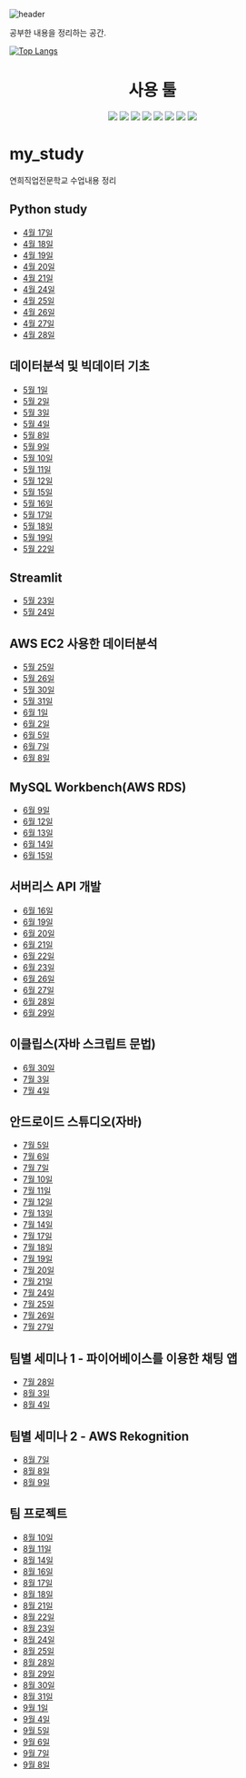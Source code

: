![header](https://capsule-render.vercel.app/api?type=waving&color=auto&height=200&section=header&text=My%20Study&fontSize=70)

공부한 내용을 정리하는 공간.

[![Top Langs](https://github-readme-stats.vercel.app/api/top-langs/?username=HYEEYH&layout=compact)](https://github.com/HYEEYH/github-readme-stats)

<div align=center>
  
  # 사용 툴
  <img src="https://img.shields.io/badge/Visual Studio Code-007ACC?style=flat&logo=visualstudiocode&logoColor=white"/>
  <img src="https://img.shields.io/badge/Google Colab-F9AB00?style=flat&logo=googlecolab&logoColor=white"/>
  
  <img src="https://img.shields.io/badge/Postman-FF6C37?style=flat&logo=postman&logoColor=white"/>
  <img src="https://img.shields.io/badge/Android Studio-3DDC84?style=flat&logo=androidstudio&logoColor=white"/>
  <img src="https://img.shields.io/badge/Eclipse IDE-2C2255?style=flat&logo=eclipseide&logoColor=white"/>
  
  <img src="https://img.shields.io/badge/MySQL-4479A1?style=flat&logo=mysql&logoColor=white"/>
  <img src="https://img.shields.io/badge/Firebase-FFCA28?style=flat-square&logo=firebase&logoColor=white"/>
  
  <img src="https://img.shields.io/badge/Figma-F24E1E?style=flat&logo=figma&logoColor=white"/>
</div>

# my_study
연희직업전문학교 수업내용 정리
## Python study
- [4월 17일](20230417.md)
- [4월 18일](20230418.md)
- [4월 19일](20230419.md)
- [4월 20일](20230420.md)
- [4월 21일](20230421.md)
- [4월 24일](20230424.md)
- [4월 25일](20230425.md)
- [4월 26일](20230426.md)
- [4월 27일](20230427.md)
- [4월 28일](20230408.md)

## 데이터분석 및 빅데이터 기초
- [5월 1일](20230501.md)
- [5월 2일](20230502.md)
- [5월 3일](20230503.md)
- [5월 4일](20230504.md)
- [5월 8일](20230508.md)
- [5월 9일](20230509.md)
- [5월 10일](20230510.md)
- [5월 11일](20230511.md)
- [5월 12일](20230512.md)
- [5월 15일](20230515.md)
- [5월 16일](20230516.md)
- [5월 17일](20230517.md)
- [5월 18일](20230518.md)
- [5월 19일](20230519.md)
- [5월 22일](20230522.md)

## Streamlit
- [5월 23일](20230523.md)
- [5월 24일](20230524.md)

## AWS EC2 사용한 데이터분석
- [5월 25일](20230525.md)
- [5월 26일](20230526.md)
- [5월 30일](20230530.md)
- [5월 31일](20230531.md)
- [6월 1일](20230601.md)
- [6월 2일](20230602.md)
- [6월 5일](20230605.md)
- [6월 7일](20230607.md)
- [6월 8일](20230608.md)

## MySQL Workbench(AWS RDS)
- [6월 9일](20230609.md)
- [6월 12일](20230612.md)
- [6월 13일](20230613.md)
- [6월 14일](20230614.md)
- [6월 15일](20230615.md)

## 서버리스 API 개발
- [6월 16일](20230616.md)
- [6월 19일](20230619.md)
- [6월 20일](20230620.md)
- [6월 21일](20230621.md)
- [6월 22일](20230622.md)
- [6월 23일](20230623.md)
- [6월 26일](20230626.md)
- [6월 27일](20230627.md)
- [6월 28일](20230628.md)
- [6월 29일](20230629.md)

## 이클립스(자바 스크립트 문법)
- [6월 30일](20230630.md)
- [7월 3일](20230703.md)
- [7월 4일](20230704.md)

## 안드로이드 스튜디오(자바)
- [7월 5일](20230705.md)
- [7월 6일](20230706.md)
- [7월 7일](20230707.md)
- [7월 10일](20230710.md)
- [7월 11일](20230711.md)
- [7월 12일](20230712.md)
- [7월 13일](20230713.md)
- [7월 14일](20230714.md)
- [7월 17일](20230717.md)
- [7월 18일](20230718.md)
- [7월 19일](20230719.md)
- [7월 20일](20230720.md)
- [7월 21일](20230721.md)
- [7월 24일](20230724.md)
- [7월 25일](20230725.md)
- [7월 26일](20230726.md)
- [7월 27일](20230727.md)

## 팀별 세미나 1 - 파이어베이스를 이용한 채팅 앱
- [7월 28일](20230728.md)
- [8월 3일](20230803.md)
- [8월 4일](20230804.md)

## 팀별 세미나 2 - AWS Rekognition
- [8월 7일](20230807.md)
- [8월 8일](20230808.md)
- [8월 9일](20230809.md)

## 팀 프로젝트
- [8월 10일](20230810.md)
- [8월 11일](20230811.md)
- [8월 14일](20230814.md)
- [8월 16일](20230816.md)
- [8월 17일](20230817.md)
- [8월 18일](20230818.md)
- [8월 21일](20230821.md)
- [8월 22일](20230822.md)
- [8월 23일](20230823.md)
- [8월 24일](20230824.md)
- [8월 25일](20230825.md)
- [8월 28일](20230828.md)
- [8월 29일](20230829.md)
- [8월 30일](20230830.md)
- [8월 31일](20230831.md)
- [9월 1일](20230901.md)
- [9월 4일](20230904.md)
- [9월 5일](20230905.md)
- [9월 6일](20230906.md)
- [9월 7일](20230907.md)
- [9월 8일](20230908.md)
